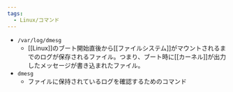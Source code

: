 ```yaml
---
tags:
  - Linux/コマンド
---
```

- `/var/log/dmesg`
	- [[Linux]]のブート開始直後から[[ファイルシステム]]がマウントされるまでのログが保存されるファイル。つまり、ブート時に[[カーネル]]が出力したメッセージが書き込まれたファイル。
- `dmesg`
	- ファイルに保持されているログを確認するためのコマンド